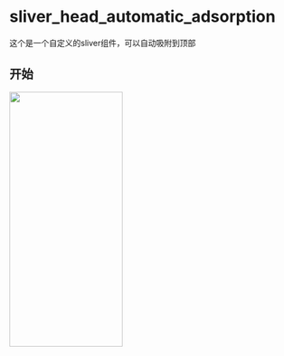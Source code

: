# sliver_head_automatic_adsorption

这个是一个自定义的sliver组件，可以自动吸附到顶部

## 开始
<img src="./README/images/dtu.gif" width = 200 height = 450>
<!-- ![上往下出现动画](./README/images/dtu.gif) 
![左往右出现动画](./README/images/ltr.gif)  -->
